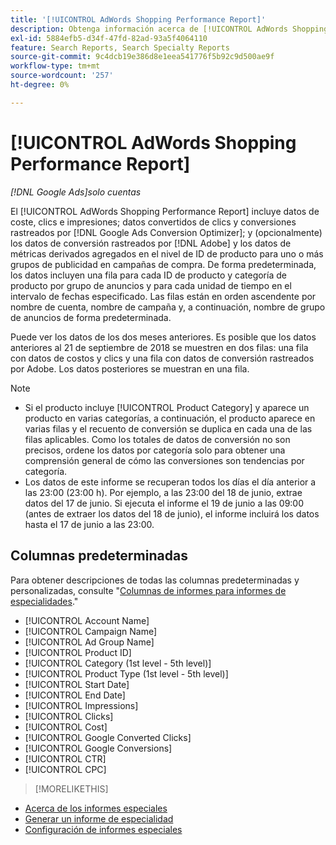 ```yaml
---
title: '[!UICONTROL AdWords Shopping Performance Report]'
description: Obtenga información acerca de [!UICONTROL AdWords Shopping Performance Report].
exl-id: 5884efb5-d34f-47fd-82ad-93a5f4064110
feature: Search Reports, Search Specialty Reports
source-git-commit: 9c4dcb19e386d8e1eea541776f5b92c9d500ae9f
workflow-type: tm+mt
source-wordcount: '257'
ht-degree: 0%

---
```


# [!UICONTROL AdWords Shopping Performance Report]

*[!DNL Google Ads]solo cuentas*

El [!UICONTROL AdWords Shopping Performance Report] incluye datos de coste, clics e impresiones; datos convertidos de clics y conversiones rastreados por [!DNL Google Ads Conversion Optimizer]; y (opcionalmente) los datos de conversión rastreados por [!DNL Adobe] y los datos de métricas derivados agregados en el nivel de ID de producto para uno o más grupos de publicidad en campañas de compra. De forma predeterminada, los datos incluyen una fila para cada ID de producto y categoría de producto por grupo de anuncios y para cada unidad de tiempo en el intervalo de fechas especificado. Las filas están en orden ascendente por nombre de cuenta, nombre de campaña y, a continuación, nombre de grupo de anuncios de forma predeterminada.

Puede ver los datos de los dos meses anteriores. Es posible que los datos anteriores al 21 de septiembre de 2018 se muestren en dos filas: una fila con datos de costos y clics y una fila con datos de conversión rastreados por Adobe. Los datos posteriores se muestran en una fila.

>[!NOTE]
>
>* Si el producto incluye [!UICONTROL Product Category] y aparece un producto en varias categorías, a continuación, el producto aparece en varias filas y el recuento de conversión se duplica en cada una de las filas aplicables. Como los totales de datos de conversión no son precisos, ordene los datos por categoría solo para obtener una comprensión general de cómo las conversiones son tendencias por categoría.
>* Los datos de este informe se recuperan todos los días el día anterior a las 23:00 (23:00 h). Por ejemplo, a las 23:00 del 18 de junio, extrae datos del 17 de junio. Si ejecuta el informe el 19 de junio a las 09:00 (antes de extraer los datos del 18 de junio), el informe incluirá los datos hasta el 17 de junio a las 23:00.

## Columnas predeterminadas

Para obtener descripciones de todas las columnas predeterminadas y personalizadas, consulte &quot;[Columnas de informes para informes de especialidades](specialty-report-columns.md).&quot;

* [!UICONTROL Account Name]
* [!UICONTROL Campaign Name]
* [!UICONTROL Ad Group Name]
* [!UICONTROL Product ID]
* [!UICONTROL Category (1st level - 5th level)]
* [!UICONTROL Product Type (1st level - 5th level)]
* [!UICONTROL Start Date]
* [!UICONTROL End Date]
* [!UICONTROL Impressions]
* [!UICONTROL Clicks]
* [!UICONTROL Cost]
* [!UICONTROL Google Converted Clicks]
* [!UICONTROL Google Conversions]
* [!UICONTROL CTR]
* [!UICONTROL CPC]

>[!MORELIKETHIS]
>
* [Acerca de los informes especiales](specialty-report-about.md)
* [Generar un informe de especialidad](specialty-report-generate.md)
* [Configuración de informes especiales](specialty-report-settings.md)
